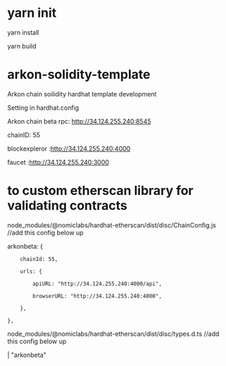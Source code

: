 # yarn init
yarn install

yarn build

# arkon-solidity-template
Arkon chain soilidity hardhat template development 

Setting in hardhat.config

Arkon chain beta
rpc: http://34.124.255.240:8545

chainID: 55

blockexpleror :http://34.124.255.240:4000

faucet :http://34.124.255.240:3000


# to custom etherscan library for validating contracts

node_modules/@nomiclabs/hardhat-etherscan/dist/disc/ChainConfig.js
//add this config below up

arkonbeta: {

        chainId: 55,
        
        urls: {
        
            apiURL: "http://34.124.255.240:4000/api",
            
            browserURL: "http://34.124.255.240:4000",
            
        },
        
    },
    
    
 node_modules/@nomiclabs/hardhat-etherscan/dist/disc/types.d.ts
//add this config below up

 | "arkonbeta"
    
 
